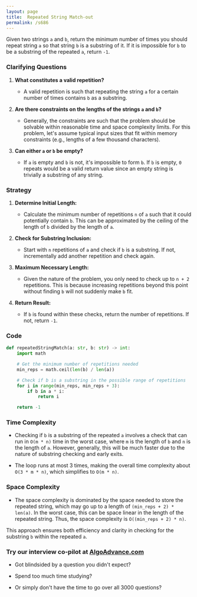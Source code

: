 ```yaml
---
layout: page
title:  Repeated String Match-out
permalink: /s686
---
```

Given two strings `a` and `b`, return the minimum number of times you should repeat string `a` so that string `b` is a substring of it. If it is impossible for `b` to be a substring of the repeated `a`, return `-1`.

### Clarifying Questions

1. **What constitutes a valid repetition?**
   - A valid repetition is such that repeating the string `a` for a certain number of times contains `b` as a substring.

2. **Are there constraints on the lengths of the strings `a` and `b`?**
   - Generally, the constraints are such that the problem should be solvable within reasonable time and space complexity limits. For this problem, let's assume typical input sizes that fit within memory constraints (e.g., lengths of a few thousand characters).

3. **Can either `a` or `b` be empty?**
   - If `a` is empty and `b` is not, it's impossible to form `b`. If `b` is empty, `0` repeats would be a valid return value since an empty string is trivially a substring of any string.

### Strategy

1. **Determine Initial Length:** 
   - Calculate the minimum number of repetitions `n` of `a` such that it could potentially contain `b`. This can be approximated by the ceiling of the length of `b` divided by the length of `a`.

2. **Check for Substring Inclusion:** 
   - Start with `n` repetitions of `a` and check if `b` is a substring. If not, incrementally add another repetition and check again.

3. **Maximum Necessary Length:**
   - Given the nature of the problem, you only need to check up to `n + 2` repetitions. This is because increasing repetitions beyond this point without finding `b` will not suddenly make `b` fit.

4. **Return Result:**
   - If `b` is found within these checks, return the number of repetitions. If not, return `-1`.

### Code

```python
def repeatedStringMatch(a: str, b: str) -> int:
    import math

    # Get the minimum number of repetitions needed
    min_reps = math.ceil(len(b) / len(a))

    # Check if b is a substring in the possible range of repetitions
    for i in range(min_reps, min_reps + 3):
        if b in a * i:
            return i

    return -1
```

### Time Complexity

- Checking if `b` is a substring of the repeated `a` involves a check that can run in `O(m * n)` time in the worst case, where `m` is the length of `b` and `n` is the length of `a`. However, generally, this will be much faster due to the nature of substring checking and early exits.

- The loop runs at most 3 times, making the overall time complexity about `O(3 * m * n)`, which simplifies to `O(m * n)`.

### Space Complexity

- The space complexity is dominated by the space needed to store the repeated string, which may go up to a length of `(min_reps + 2) * len(a)`. In the worst case, this can be space linear in the length of the repeated string. Thus, the space complexity is `O((min_reps + 2) * n)`.

This approach ensures both efficiency and clarity in checking for the substring `b` within the repeated `a`.


### Try our interview co-pilot at [AlgoAdvance.com](https://algoAdvance.com)

- Got blindsided by a question you didn't expect?

- Spend too much time studying?

- Or simply don't have the time to go over all 3000 questions?

